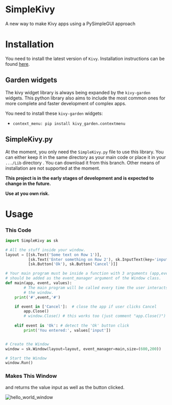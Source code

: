 # SimpleKivy
A new way to make Kivy apps using a PySimpleGUI approach

# Installation
You need to install the latest version of `Kivy`. Installation instructions can be found [here](https://kivy.org/doc/stable/gettingstarted/installation.html).
## Garden widgets
The kivy widget library is always being expanded by the `kivy-garden` widgets. This python library also aims to include the most common ones for more complete and faster development of complex apps.

You need to install these `kivy-garden` widgets:

* ```context_menu: pip install kivy_garden.contextmenu```

## SimpleKivy.py
At the moment, you only need the `SimpleKivy.py` file to use this library. You can either keep it in the same directory as your main code or place it in your `.../Lib` directory . You can download it from this branch.
Other means of installation are not supported at the moment. 

**This project is in the early stages of development and is expected to change in the future.**

**Use at you own risk.**

# Usage

### This Code

```python
import SimpleKivy as sk

# All the stuff inside your window.
layout = [[sk.Text('Some text on Row 1')],
          [sk.Text('Enter something on Row 2'), sk.InputText(key='input')],
          [sk.Button('Ok'), sk.Button('Cancel')]]

# Your main program must be inside a function with 3 arguments (app,event,values) and 
# should be added as the event_manager argument of the Window class.
def main(app, event, values):
        # The main program will be called every time the user interacts with
        # the window.    
    print('#',event,'#')

    if event in ['Cancel']:  # close the app if user clicks Cancel
        app.Close()
        # window.Close() # this works too (just comment "app.Close()")
    
    elif event is 'Ok': # detect the 'Ok' button click
    	print('You entered:', values['input'])


# Create the Window
window = sk.Window(layout=layout, event_manager=main,size=(600,200))

# Start the Window
window.Run()
```

### Makes This Window

and returns the value input as well as the button clicked.

![hello_world_window](https://github.com/SuperMechaDeathChrist/SimpleKivy/raw/master/hello_world_window.PNG)




